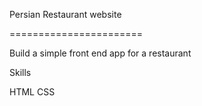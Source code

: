 Persian Restaurant website

=======================

Build a simple front end app for a restaurant

Skills

HTML 
CSS
